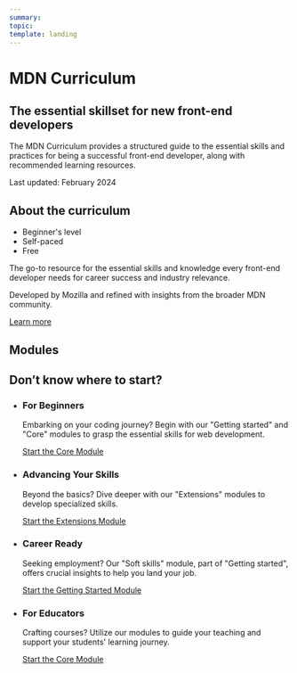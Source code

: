 ```yaml
---
summary:
topic:
template: landing
---
```


# MDN Curriculum

## The essential skillset for new front-end developers

The MDN Curriculum provides a structured guide to the essential skills and practices for being a successful front-end developer, along with recommended learning resources.

Last updated: February 2024

## About the curriculum

- Beginner's level
- Self-paced
- Free

The go-to resource for the essential skills and knowledge every front-end developer needs for career success and industry relevance.

Developed by Mozilla and refined with insights from the broader MDN community.

[Learn more](./1-about.md)

## Modules

<!-- generate content -->

## Don’t know where to start?

- ### For Beginners

  Embarking on your coding journey? Begin with our "Getting started" and "Core" modules to grasp the essential skills for web development.

  [Start the Core Module](./2-core/)

- ### Advancing Your Skills

  Beyond the basics? Dive deeper with our "Extensions" modules to develop specialized skills.

  [Start the Extensions Module](./3-extensions/)

- ### Career Ready

  Seeking employment? Our "Soft skills" module, part of "Getting started", offers crucial insights to help you land your job.

  [Start the Getting Started Module](./1-getting-started/)

- ### For Educators

  Crafting courses? Utilize our modules to guide your teaching and support your students' learning journey.

  [Start the Core Module](./2-core/)
